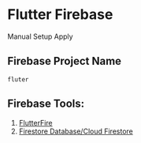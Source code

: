# Flutter Firebase

Manual Setup Apply

## Firebase Project Name
    
    fluter

## Firebase Tools:
1.   [FlutterFire](https://firebase.flutter.dev/docs/overview)
1.   [Firestore Database/Cloud Firestore](https://firebase.flutter.dev/docs/firestore/usage)
